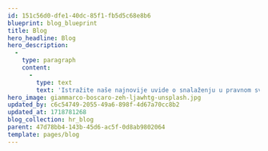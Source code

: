 ```yaml
---
id: 151c56d0-dfe1-40dc-85f1-fb5d5c68e8b6
blueprint: blog_blueprint
title: Blog
hero_headline: Blog
hero_description:
  -
    type: paragraph
    content:
      -
        type: text
        text: 'Istražite naše najnovije uvide o snalaženju u pravnom svijetu.'
hero_image: giammarco-boscaro-zeh-ljawhtg-unsplash.jpg
updated_by: c6c54749-2055-49a6-898f-4d67a70cc8b2
updated_at: 1718781268
blog_collection: hr_blog
parent: 47d78bb4-143b-45d6-ac5f-0d8ab9802064
template: pages/blog
---
```

